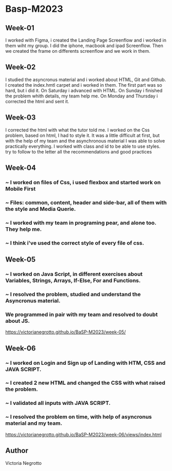 # Basp-M2023

## Week-01

I worked with Figma, i created the Landing Page Screenflow and i worked in them wiht my group. I did the iphone, macbook and ipad Screenflow.
Then we created the frame on differents screenflow and we work in them.

## Week-02

I studied the asyncronus material and i worked about HTML, Git and Github. I created the index.hmtl carpet and i worked in them.
The first part was so hard, but i did it. On Saturday i advanced with HTML. On Sunday i finished the problem whith details, my team help me. On Monday and Thursday i corrected the html and sent it.

## Week-03

I corrected the html with what the tutor told me.
I worked on the Css problem, based on html, I had to style it. It was a little difficult at first, but with the help of my team and the asynchronous material I was able to solve practically everything.
I worked with class and id to be able to use styles. try to follow to the letter all the recommendations and good practices

## Week-04

### ~ I worked on files of Css, i used flexbox and started work on Mobile First

### ~ Files: common, content, header and side-bar, all of them with the style and Media Querie.

### ~ I worked with my team in programing pear, and alone too. They help me.

### ~ I think i've used the correct style of every file of css.

## Week-05

### ~ I worked on Java Script, in different exercises about Variables, Strings, Arrays, If-Else, For and Functions.

### ~ I resolved the problem, studied and understand the Asyncronus material.

### We programmed in pair with my team and resolved to doubt about JS.

https://victorianegrotto.github.io/BaSP-M2023/week-05/

## Week-06

### ~ I worked on Login and Sign up of Landing with HTM, CSS and JAVA SCRIPT.

### ~ I created 2 new HTML and changed the CSS with what raised the problem.

### ~ I validated all inputs with JAVA SCRIPT.

### ~ I resolved the problem on time, with help of asyncronus material and my team.

https://victorianegrotto.github.io/BaSP-M2023/week-06/views/index.html

## Author

Victoria Negrotto
